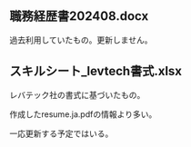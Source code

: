 ## 職務経歴書202408.docx

過去利用していたもの。更新しません。

## スキルシート_levtech書式.xlsx

レバテック社の書式に基づいたもの。

作成したresume.ja.pdfの情報より多い。

一応更新する予定ではいる。
